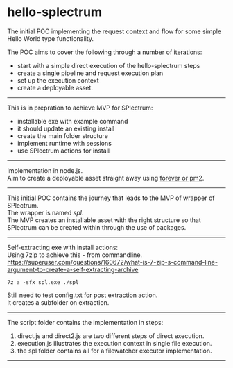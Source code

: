 # hello-splectrum

The initial POC implementing the request context and flow for some simple Hello World type functionality.

The POC aims to cover the following through a number of iterations:
 - start with a simple direct execution of the hello-splectrum steps
 - create a single pipeline and request execution plan
 - set up the execution context
 - create a deployable asset.

---

This is in prepration to achieve MVP for SPlectrum:
 - installable exe with example command
 - it should update an existing install
 - create the main folder structure
 - implement runtime with sessions
 - use SPlectrum actions for install

---

Implementation in node.js.  
Aim to create a deployable asset straight away using [forever or pm2](https://www.geeksforgeeks.org/how-to-run-a-node-js-application-permanently/?ref=ml_lbp).  

---

This initial POC contains the journey that leads to the MVP of wrapper of SPlectrum.  
The wrapper is named *spl*.  
The MVP creates an installable asset with the right structure so that SPlectrum can be created within through the use of packages.

---

Self-extracting exe with install actions:   
Using 7zip to achieve this - from commandline.  
https://superuser.com/questions/160672/what-is-7-zip-s-command-line-argument-to-create-a-self-extracting-archive  

```
7z a -sfx spl.exe ./spl
```
Still need to test config.txt for post extraction action.  
It creates a subfolder on extraction.

---

The script folder contains the implementation in steps:
1. direct.js and direct2.js are two different steps of direct execution.
2. execution.js illustrates the execution context in single file execution.
3. the spl folder contains all for a filewatcher executor implementation.

---
